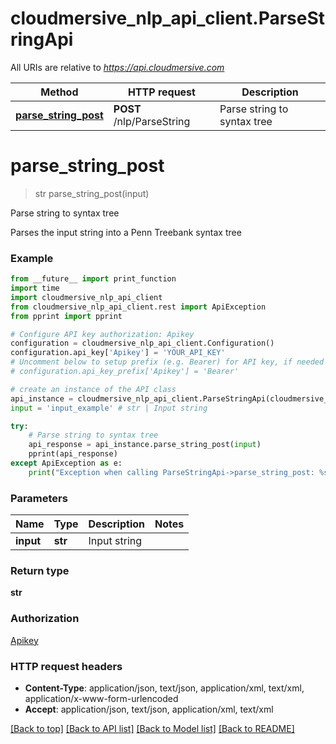 # cloudmersive_nlp_api_client.ParseStringApi

All URIs are relative to *https://api.cloudmersive.com*

Method | HTTP request | Description
------------- | ------------- | -------------
[**parse_string_post**](ParseStringApi.md#parse_string_post) | **POST** /nlp/ParseString | Parse string to syntax tree


# **parse_string_post**
> str parse_string_post(input)

Parse string to syntax tree

Parses the input string into a Penn Treebank syntax tree

### Example
```python
from __future__ import print_function
import time
import cloudmersive_nlp_api_client
from cloudmersive_nlp_api_client.rest import ApiException
from pprint import pprint

# Configure API key authorization: Apikey
configuration = cloudmersive_nlp_api_client.Configuration()
configuration.api_key['Apikey'] = 'YOUR_API_KEY'
# Uncomment below to setup prefix (e.g. Bearer) for API key, if needed
# configuration.api_key_prefix['Apikey'] = 'Bearer'

# create an instance of the API class
api_instance = cloudmersive_nlp_api_client.ParseStringApi(cloudmersive_nlp_api_client.ApiClient(configuration))
input = 'input_example' # str | Input string

try:
    # Parse string to syntax tree
    api_response = api_instance.parse_string_post(input)
    pprint(api_response)
except ApiException as e:
    print("Exception when calling ParseStringApi->parse_string_post: %s\n" % e)
```

### Parameters

Name | Type | Description  | Notes
------------- | ------------- | ------------- | -------------
 **input** | **str**| Input string | 

### Return type

**str**

### Authorization

[Apikey](../README.md#Apikey)

### HTTP request headers

 - **Content-Type**: application/json, text/json, application/xml, text/xml, application/x-www-form-urlencoded
 - **Accept**: application/json, text/json, application/xml, text/xml

[[Back to top]](#) [[Back to API list]](../README.md#documentation-for-api-endpoints) [[Back to Model list]](../README.md#documentation-for-models) [[Back to README]](../README.md)

